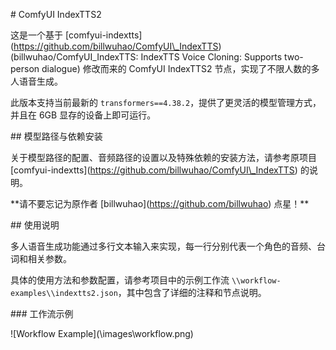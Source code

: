 \# ComfyUI IndexTTS2



这是一个基于 \[comfyui-indextts](https://github.com/billwuhao/ComfyUI\_IndexTTS) (billwuhao/ComfyUI\_IndexTTS: IndexTTS Voice Cloning: Supports two-person dialogue) 修改而来的 ComfyUI IndexTTS2 节点，实现了不限人数的多人语音生成。



此版本支持当前最新的 `transformers==4.38.2`，提供了更灵活的模型管理方式，并且在 6GB 显存的设备上即可运行。



\## 模型路径与依赖安装



关于模型路径的配置、音频路径的设置以及特殊依赖的安装方法，请参考原项目 \[comfyui-indextts](https://github.com/billwuhao/ComfyUI\_IndexTTS) 的说明。



\*\*请不要忘记为原作者 \[billwuhao](https://github.com/billwuhao) 点星！\*\*



\## 使用说明



多人语音生成功能通过多行文本输入来实现，每一行分别代表一个角色的音频、台词和相关参数。



具体的使用方法和参数配置，请参考项目中的示例工作流 `\\workflow-examples\\indextts2.json`，其中包含了详细的注释和节点说明。



\### 工作流示例



!\[Workflow Example](\\images\\workflow.png)

